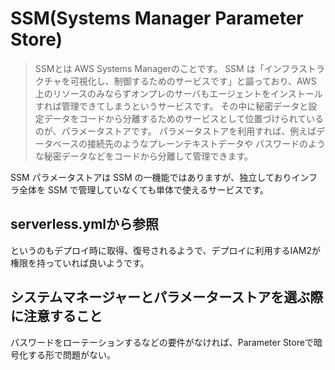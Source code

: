 # SSM(Systems Manager Parameter Store)

>SSMとは AWS Systems Managerのことです。 SSM は「インフラストラクチャを可視化し、制御するためのサービスです」と謳っており、AWS 上のリソースのみならずオンプレのサーバもエージェントをインストールすれば管理できてしまうというサービスです。 その中に秘密データと設定データをコードから分離するためのサービスとして位置づけられているのが、パラメータストアです。 パラメータストアを利用すれば、例えばデータベースの接続先のようなプレーンテキストデータや パスワードのような秘密データなどをコードから分離して管理できます。

SSM パラメータストアは SSM の一機能ではありますが、独立しておりインフラ全体を SSM で管理していなくても単体で使えるサービスです。

## serverless.ymlから参照

というのもデプロイ時に取得、復号されるようで、デプロイに利用するIAM2が権限を持っていれば良いようです。

## システムマネージャーとパラメーターストアを選ぶ際に注意すること

パスワードをローテーションするなどの要件がなければ、Parameter Storeで暗号化する形で問題がない。